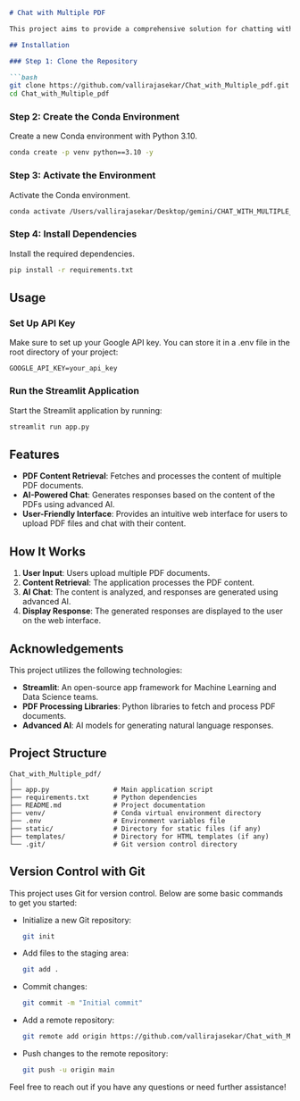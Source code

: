 
```markdown
# Chat with Multiple PDF

This project aims to provide a comprehensive solution for chatting with multiple PDF documents. It leverages Streamlit for the web interface and advanced AI for generating responses from the content of the PDFs.

## Installation

### Step 1: Clone the Repository

```bash
git clone https://github.com/vallirajasekar/Chat_with_Multiple_pdf.git
cd Chat_with_Multiple_pdf
```

### Step 2: Create the Conda Environment

Create a new Conda environment with Python 3.10.

```bash
conda create -p venv python==3.10 -y
```

### Step 3: Activate the Environment

Activate the Conda environment.

```bash
conda activate /Users/vallirajasekar/Desktop/gemini/CHAT_WITH_MULTIPLE_PDF/venv
```

### Step 4: Install Dependencies

Install the required dependencies.

```bash
pip install -r requirements.txt
```

## Usage

### Set Up API Key

Make sure to set up your Google API key. You can store it in a .env file in the root directory of your project:

```
GOOGLE_API_KEY=your_api_key
```

### Run the Streamlit Application

Start the Streamlit application by running:

```bash
streamlit run app.py
```

## Features

- **PDF Content Retrieval**: Fetches and processes the content of multiple PDF documents.
- **AI-Powered Chat**: Generates responses based on the content of the PDFs using advanced AI.
- **User-Friendly Interface**: Provides an intuitive web interface for users to upload PDF files and chat with their content.

## How It Works

1. **User Input**: Users upload multiple PDF documents.
2. **Content Retrieval**: The application processes the PDF content.
3. **AI Chat**: The content is analyzed, and responses are generated using advanced AI.
4. **Display Response**: The generated responses are displayed to the user on the web interface.

## Acknowledgements

This project utilizes the following technologies:

- **Streamlit**: An open-source app framework for Machine Learning and Data Science teams.
- **PDF Processing Libraries**: Python libraries to fetch and process PDF documents.
- **Advanced AI**: AI models for generating natural language responses.

## Project Structure

```
Chat_with_Multiple_pdf/
│
├── app.py                # Main application script
├── requirements.txt      # Python dependencies
├── README.md             # Project documentation
├── venv/                 # Conda virtual environment directory
├── .env                  # Environment variables file
├── static/               # Directory for static files (if any)
├── templates/            # Directory for HTML templates (if any)
└── .git/                 # Git version control directory
```

## Version Control with Git

This project uses Git for version control. Below are some basic commands to get you started:

- Initialize a new Git repository:

  ```bash
  git init
  ```

- Add files to the staging area:

  ```bash
  git add .
  ```

- Commit changes:

  ```bash
  git commit -m "Initial commit"
  ```

- Add a remote repository:

  ```bash
  git remote add origin https://github.com/vallirajasekar/Chat_with_Multiple_pdf.git
  ```

- Push changes to the remote repository:

  ```bash
  git push -u origin main
  ```

Feel free to reach out if you have any questions or need further assistance!
```